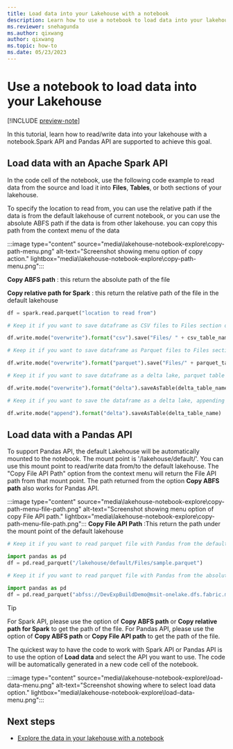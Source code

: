 ```yaml
---
title: Load data into your Lakehouse with a notebook
description: Learn how to use a notebook to load data into your lakehouse with either an existing notebook or a new one.
ms.reviewer: snehagunda
ms.author: qixwang
author: qixwang
ms.topic: how-to
ms.date: 05/23/2023
---
```


# Use a notebook to load data into your Lakehouse

[!INCLUDE [preview-note](../includes/preview-note.md)]

In this tutorial, learn how to read/write data into your lakehouse with a notebook.Spark API and Pandas API are supported to achieve this goal.

## Load data with an Apache Spark API

 In the code cell of the notebook, use the following code example to read data from the source and load it into **Files**, **Tables**, or both sections of your lakehouse.

To specify the location to read from, you can use the relative path if the data is from the default lakehouse of current notebook, or you can use the absolute ABFS path if the data is from other lakehouse. you can copy this path from the context menu of the data

:::image type="content" source="media\lakehouse-notebook-explore\copy-path-menu.png" alt-text="Screenshot showing menu option of copy action." lightbox="media\lakehouse-notebook-explore\copy-path-menu.png":::

**Copy ABFS path** : this return the absolute path of the file

**Copy relative path for Spark** : this return the relative path of the file in the default lakehouse

```python
df = spark.read.parquet("location to read from") 

# Keep it if you want to save dataframe as CSV files to Files section of the default Lakehouse

df.write.mode("overwrite").format("csv").save("Files/ " + csv_table_name)

# Keep it if you want to save dataframe as Parquet files to Files section of the default Lakehouse

df.write.mode("overwrite").format("parquet").save("Files/" + parquet_table_name)

# Keep it if you want to save dataframe as a delta lake, parquet table to Tables section of the default Lakehouse

df.write.mode("overwrite").format("delta").saveAsTable(delta_table_name)

# Keep it if you want to save the dataframe as a delta lake, appending the data to an existing table

df.write.mode("append").format("delta").saveAsTable(delta_table_name)

```

## Load data with a Pandas API

To support Pandas API, the default Lakehouse will be automatically mounted to the notebook. The mount point is '/lakehouse/default/'. You can use this mount point to read/write data from/to the default lakehouse. The "Copy File API Path" option from the context menu will return the File API path from that mount point. The path returned from the option **Copy ABFS path** also works for Pandas API.

:::image type="content" source="media\lakehouse-notebook-explore\copy-path-menu-file-path.png" alt-text="Screenshot showing menu option of copy File API path." lightbox="media\lakehouse-notebook-explore\copy-path-menu-file-path.png":::
**Copy File API Path** :This return the path under the mount point of the default lakehouse

```python
# Keep it if you want to read parquet file with Pandas from the default lakehouse mount point 

import pandas as pd
df = pd.read_parquet("/lakehouse/default/Files/sample.parquet")

# Keep it if you want to read parquet file with Pandas from the absolute abfss path 

import pandas as pd
df = pd.read_parquet("abfss://DevExpBuildDemo@msit-onelake.dfs.fabric.microsoft.com/Marketing_LH.Lakehouse/Files/sample.parquet")
```

> [!TIP]
> For Spark API, please use the option of **Copy ABFS path** or **Copy relative path for Spark** to get the path of the file. For Pandas API, please use the option of **Copy ABFS path** or **Copy File API path** to get the path of the file.

The quickest way to have the code to work with Spark API or Pandas API is to use the option of **Load data** and select the API you want to use. The code will be automatically generated in a new code cell of the notebook.

:::image type="content" source="media\lakehouse-notebook-explore\load-data-menu.png" alt-text="Screenshot showing where to select load data option." lightbox="media\lakehouse-notebook-explore\load-data-menu.png":::



## Next steps

- [Explore the data in your lakehouse with a notebook](lakehouse-notebook-explore.md)
